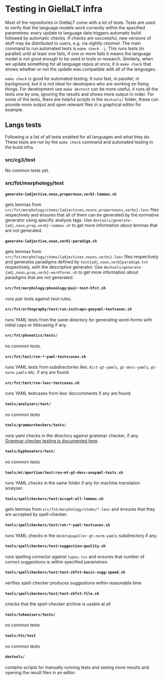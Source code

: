 # Testing in GiellaLT infra

Most of the repositories in GiellaLT come with a lot of tests. Tests are used to
verify that the language models work correctly within the specified parametres:
every update to language data triggers automatic build followed by automatic
checks. If checks are successful, new versions of stuff may be distributed to
users, e.g. via *nightly channel*. The main command to run automated tests is
`make check -j`. This runs tests (in parallel) until at least one fails, if one
or more fails it means the language model is not good enough to be used in
tools or research. Similarly, when we update something for all language repos at
once, it is `make check` that shows whether or not the update was compatible
with all of the languages.

`make check` is good for automated testing. It runs fast, in parallel, in
background, but it is not ideal for developers who are working on fixing things.
For development use `make devtest` can be more useful, it runs all the tests one
by one, ignoring the results and shows more output in order. For some of the
tests, there are helpful scripts in the `devtools/` folder, these can provide
more output and open relevant files in a graphical editor for example.

## Langs tests

Following is a list of all tests enabled for all languages and what they do.
These tests are run by the `make check` command and automated testing in the
build infra.

### src/cg3/test

No common tests yet.

### src/fst/morphology/test

#### `generate-{adjective,noun,propernoun,verb}-lemmas.sh`

gets lemmas from
`src/fst/morphology/stems/{adjectives,nouns,propernouns,verbs}.lexc` files
respectively and ensures that all of them can be generated by the normative
generator using specific analysis tags. Use
`devtools/generate-{adj,noun,prop,verb}-lemmas.sh` to get more information about
lemmas that are not generated.

#### `generate-{adjective,noun,verb}-paradigm.sh`

gets lemmas from `src/fst/morphology/stems/{adjectives,nouns,verbs}.lexc` files
respectively and generates paradigms defined by
`test{adj,noun,verb}paradigm.txt` respectively, with the descriptive generator.
Use `devtools/generate-{adj,noun,prop,verb}-wordforms.sh` to get more
information about paradigms that are not generated.

#### `src/fst/morphology/phonology/pair-test-hfst.sh`

runs pair tests against twol rules.


#### `src/fst/orthography/test/run-initcaps-genyaml-testcases.sh`

runs YAML tests from the same directory for generating word-forms with initial
caps or titlecasing if any.

#### `src/fst/phonetics/tests/`

no common tests.

#### `src/fst/test/run-*-yaml-testscases.sh`

runs YAML tests from subdirectories like: `dict-gt-yamls`, `gt-desc-yamls`,
`gt-norm-yamls` etc. if any are found.

#### `src/fst/test/run-lexc-testcases.sh`

runs YAML testcases from lexc doccomments if any are found.

#### `tools/analysers/test/`

no common tests

#### `tools/grammarcheckers/tests/`

runs yaml checks in the directory against grammar checker, if any. [Grammar
checker testing is documented here](#FIXME).

#### `tools/hyphenators/test/`

no common tests

#### `tools/mt/apertium/test/run-mt-gt-desc-anayaml-tests.sh`

runs YAML checks in the same folder if any for machine translation analyser.

#### `tools/spellcheckers/test/accept-all-lemmas.sh`

gets lemmas from `src/fst/morphology/stems/*.lexc` and ensures that they
are accepted by spell-checker.

#### `tools/spellcheckers/test/run-*-yaml-testcases.sh`

runs YAML checks in the `desktopspeller-gt-norm-yamls` subdirectory if any.

#### `tools/spellcheckers/test/suggestion-quality.sh`

runs spelling corrector against `typos.tsv` and ensures that number of correct
suggestions is within specified parametres.

#### `tools/spellcheckers/test/test-zhfst-basic-sugg-speed.sh`

verifies spell-checker produces suggestions within reasonable time

#### `tools/spellcheckers/test/test-zhfst-file.sh`

checks that the spell-checker archive is usable at all

#### `tools/tokenisers/tests/`

no common tests

#### `tools/tts/test`

no common tests

#### `devtools/`

contains scripts for manually running tests and seeing more results and opening
the result files in an editor.

